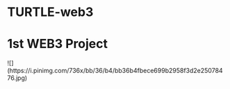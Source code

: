 # TURTLE-web3

<h1>1st WEB3 Project</h1>
![](https://i.pinimg.com/736x/bb/36/b4/bb36b4fbece699b2958f3d2e25078476.jpg)
